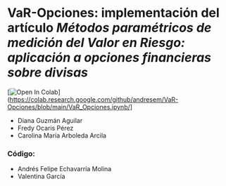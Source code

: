 
# VaR-Opciones: implementación del artículo *Métodos paramétricos de medición del Valor en Riesgo: aplicación a opciones financieras sobre divisas*

[![Open In Colab](https://colab.research.google.com/assets/colab-badge.svg)](https://colab.research.google.com/github/andresem/VaR-Opciones/blob/main/VaR_Opciones.ipynb/]

* Diana Guzmán Aguilar
* Fredy Ocaris Pérez
* Carolina María Arboleda Arcila

### **Código:**
* Andrés Felipe Echavarría Molina
* Valentina García 

